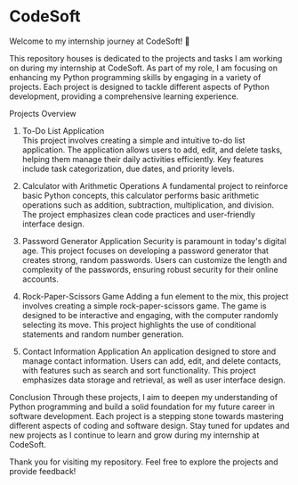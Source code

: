 # CodeSoft
Welcome to my internship journey at CodeSoft! 🚀 

This repository houses is dedicated to the projects and tasks I am working on during my internship at CodeSoft. As part of my role, I am focusing on enhancing my Python programming skills by engaging in a variety of projects. Each project is designed to tackle different aspects of Python development, providing a comprehensive learning experience.

Projects Overview
1. To-Do List Application <br>
This project involves creating a simple and intuitive to-do list application. The application allows users to add, edit, and delete tasks, helping them manage their daily activities efficiently. Key features include task categorization, due dates, and priority levels.

2. Calculator with Arithmetic Operations
A fundamental project to reinforce basic Python concepts, this calculator performs basic arithmetic operations such as addition, subtraction, multiplication, and division. The project emphasizes clean code practices and user-friendly interface design.

3. Password Generator Application
Security is paramount in today's digital age. This project focuses on developing a password generator that creates strong, random passwords. Users can customize the length and complexity of the passwords, ensuring robust security for their online accounts.

4. Rock-Paper-Scissors Game
Adding a fun element to the mix, this project involves creating a simple rock-paper-scissors game. The game is designed to be interactive and engaging, with the computer randomly selecting its move. This project highlights the use of conditional statements and random number generation.

5. Contact Information Application
An application designed to store and manage contact information. Users can add, edit, and delete contacts, with features such as search and sort functionality. This project emphasizes data storage and retrieval, as well as user interface design.

Conclusion
Through these projects, I aim to deepen my understanding of Python programming and build a solid foundation for my future career in software development. Each project is a stepping stone towards mastering different aspects of coding and software design. Stay tuned for updates and new projects as I continue to learn and grow during my internship at CodeSoft.

Thank you for visiting my repository. Feel free to explore the projects and provide feedback!

